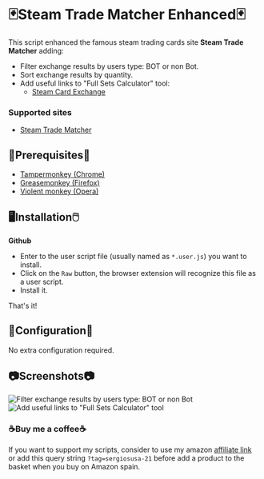 # 🃏Steam Trade Matcher Enhanced🃏

This script enhanced the famous steam trading cards site **Steam Trade Matcher** adding: 

* Filter exchange results  by users type: BOT or non Bot.
* Sort exchange results by quantity.
* Add useful links to "Full Sets Calculator" tool:
  * [Steam Card Exchange](https://www.steamcardexchange.net/)

### Supported sites

- [Steam Trade Matcher](https://www.steamtradematcher.com)

## 📌Prerequisites📎

- [Tampermonkey (Chrome)](https://tampermonkey.net)
- [Greasemonkey (Firefox)](http://www.greasespot.net)
- [Violent monkey (Opera)](https://addons.opera.com/sk/extensions/details/violent-monkey/)

## 🖥️Installation🖱️

**Github**

- Enter to the user script file (usually named as <code>*.user.js</code>) you want to install.
- Click on the <code>Raw</code> button, the browser extension will recognize this file as a user script.
- Install it.

That's it!

## 🔧Configuration🔧

No extra configuration required.

## 📷Screenshots📷

![Filter exchange results  by users type: BOT or non Bot](https://i.ibb.co/VtCCLd7/steamtradematcher-1.png)
![Add useful links to "Full Sets Calculator" tool](https://i.ibb.co/MpNzLy8/steamtradematcher-2.png)

### ☕Buy me a coffee☕

If you want to support my scripts, consider to use my amazon [affiliate link](https://amazon.es/?tag=sergiosusa-21) or add this query string ``?tag=sergiosusa-21`` before add a product to the basket when you buy on Amazon spain.